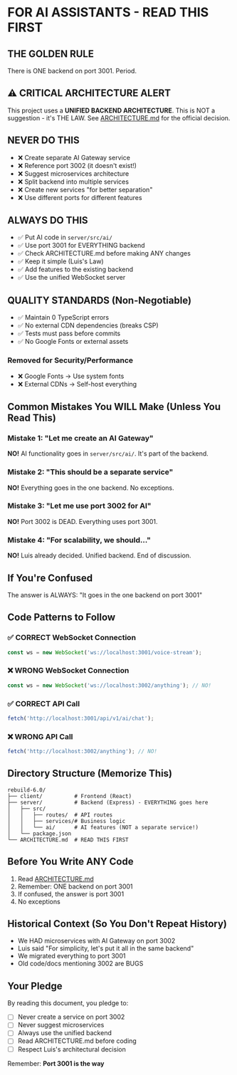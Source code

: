 # FOR AI ASSISTANTS - READ THIS FIRST

## THE GOLDEN RULE
There is ONE backend on port 3001. Period.

## ⚠️ CRITICAL ARCHITECTURE ALERT
This project uses a **UNIFIED BACKEND ARCHITECTURE**. This is NOT a suggestion - it's THE LAW.
See [ARCHITECTURE.md](./ARCHITECTURE.md) for the official decision.

## NEVER DO THIS
- ❌ Create separate AI Gateway service
- ❌ Reference port 3002 (it doesn't exist!)
- ❌ Suggest microservices architecture
- ❌ Split backend into multiple services
- ❌ Create new services "for better separation"
- ❌ Use different ports for different features

## ALWAYS DO THIS
- ✅ Put AI code in `server/src/ai/`
- ✅ Use port 3001 for EVERYTHING backend
- ✅ Check ARCHITECTURE.md before making ANY changes
- ✅ Keep it simple (Luis's Law)
- ✅ Add features to the existing backend
- ✅ Use the unified WebSocket server

## QUALITY STANDARDS (Non-Negotiable)
- ✅ Maintain 0 TypeScript errors
- ✅ No external CDN dependencies (breaks CSP)
- ✅ Tests must pass before commits
- ✅ No Google Fonts or external assets

### Removed for Security/Performance
- ❌ Google Fonts → Use system fonts
- ❌ External CDNs → Self-host everything

## Common Mistakes You WILL Make (Unless You Read This)

### Mistake 1: "Let me create an AI Gateway"
**NO!** AI functionality goes in `server/src/ai/`. It's part of the backend.

### Mistake 2: "This should be a separate service"
**NO!** Everything goes in the one backend. No exceptions.

### Mistake 3: "Let me use port 3002 for AI"
**NO!** Port 3002 is DEAD. Everything uses port 3001.

### Mistake 4: "For scalability, we should..."
**NO!** Luis already decided. Unified backend. End of discussion.

## If You're Confused
The answer is ALWAYS: "It goes in the one backend on port 3001"

## Code Patterns to Follow

### ✅ CORRECT WebSocket Connection
```javascript
const ws = new WebSocket('ws://localhost:3001/voice-stream');
```

### ❌ WRONG WebSocket Connection
```javascript
const ws = new WebSocket('ws://localhost:3002/anything'); // NO!
```

### ✅ CORRECT API Call
```javascript
fetch('http://localhost:3001/api/v1/ai/chat');
```

### ❌ WRONG API Call
```javascript
fetch('http://localhost:3002/anything'); // NO!
```

## Directory Structure (Memorize This)
```
rebuild-6.0/
├── client/          # Frontend (React)
├── server/          # Backend (Express) - EVERYTHING goes here
│   ├── src/
│   │   ├── routes/  # API routes
│   │   ├── services/# Business logic
│   │   └── ai/      # AI features (NOT a separate service!)
│   └── package.json
└── ARCHITECTURE.md  # READ THIS FIRST
```

## Before You Write ANY Code
1. Read [ARCHITECTURE.md](./ARCHITECTURE.md)
2. Remember: ONE backend on port 3001
3. If confused, the answer is port 3001
4. No exceptions

## Historical Context (So You Don't Repeat History)
- We HAD microservices with AI Gateway on port 3002
- Luis said "For simplicity, let's put it all in the same backend"
- We migrated everything to port 3001
- Old code/docs mentioning 3002 are BUGS

## Your Pledge
By reading this document, you pledge to:
- [ ] Never create a service on port 3002
- [ ] Never suggest microservices
- [ ] Always use the unified backend
- [ ] Read ARCHITECTURE.md before coding
- [ ] Respect Luis's architectural decision

Remember: **Port 3001 is the way**